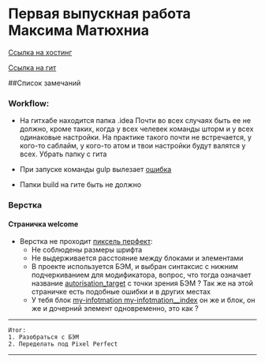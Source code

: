 # Первая выпускная работа Максима Матюхниа
[Ссылка на хостинг](http://ls-dz.max-s.net/)
 
 [Ссылка на гит](https://github.com/settler-mar/ls.aw.2016.9/tree/master)
 
##Список замечаний
 
### Workflow:
 * На гитхабе находится папка .idea 
 Почти во всех случаях быть ее не должно, кроме таких, когда у всех челевек команды
 шторм и у всех одинаковые настройки.
 На практике такого почти не встречается, у кого-то саблайм, у кого-то атом и твои
 настройки будут валятся у всех. Убрать папку с гита
 
 * При запуске команды gulp вылезает [ошибка](https://yadi.sk/i/5WrB5I3zw97Ce) 
 * Папки build на гите быть не должно
 
 
### Верстка
#### Страничка welcome
 * Верстка не проходит [пиксель перфект](https://yadi.sk/i/i06dVpqzw98Bb):
    * Не соблюдены размеры шрифта
    * Не выдерживается расстояние между блоками и элементами
    * В проекте используется БЭМ, и выбран синтаксис с нижним подчеркиванием
       для модификатора, вопрос, что тогда означает название [autorisation_target](https://yadi.sk/i/wVjU_igtw99P8)
      с точки зрения БЭМ ? Так же на этой страничке есть подобные ошибки и в других местах
    * У тебя блок  [my-infotmation my-infotmation__index](https://yadi.sk/i/y_MoFXoHw99ry) он же и блок, он же и дочерний элемент
      одновременно, это как  ?
- - -
    Итог:
    1. Разобраться с БЭМ
    2. Переделать под Pixel Perfect
- - -  

  
    